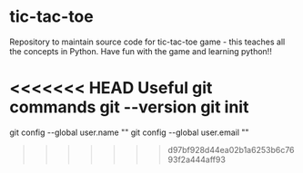 # tic-tac-toe
Repository to maintain source code for tic-tac-toe game - this teaches all the concepts in Python.
Have fun with the game and learning python!!

<<<<<<< HEAD
Useful git commands
    git --version
    git init
=======


  git config --global user.name ""
  git config --global user.email ""
  
>>>>>>> d97bf928d44ea02b1a6253b6c7693f2a444aff93
